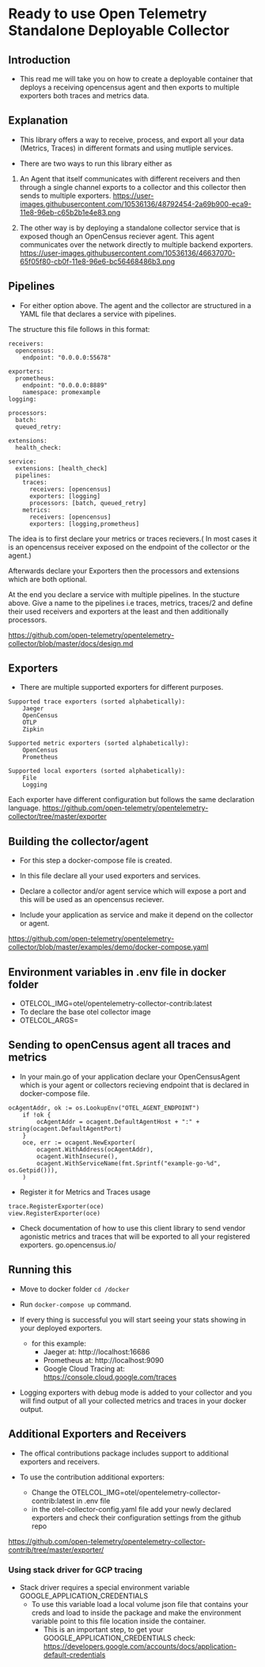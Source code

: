 # Ready to use Open Telemetry Standalone Deployable Collector

## Introduction

- This read me will take you on how to create a deployable container that
  deploys a receiving opencensus agent and then exports to multiple exporters
  both traces and metrics data. 

## Explanation

- This library offers a way to receive, process, and export all your data
(Metrics, Traces) in different formats and using mutliple services.

- There are two ways to run this library either as 

1)  An Agent that itself
    communicates with different receivers and then through a single channel
    exports to a collector and this collector then sends to multiple exporters.
    https://user-images.githubusercontent.com/10536136/48792454-2a69b900-eca9-11e8-96eb-c65b2b1e4e83.png
  
2)  The other way is by deploying a standalone collector service that is exposed
    though an OpenCensus reciever agent. This agent communicates over the
    network directly to multiple backend exporters.
    https://user-images.githubusercontent.com/10536136/46637070-65f05f80-cb0f-11e8-96e6-bc56468486b3.png

## Pipelines

- For either option above. The agent and the collector are structured in a YAML
  file that declares a service with pipelines.

The structure this file follows in this format:

```
receivers:
  opencensus:
    endpoint: "0.0.0.0:55678"

exporters:
  prometheus:
    endpoint: "0.0.0.0:8889"
    namespace: promexample
logging:

processors:
  batch:
  queued_retry:

extensions:
  health_check:

service:
  extensions: [health_check]
  pipelines:
    traces:
      receivers: [opencensus]
      exporters: [logging]
      processors: [batch, queued_retry]
    metrics:
      receivers: [opencensus]
      exporters: [logging,prometheus]
```

The idea is to first declare your metrics or traces recievers.( In most cases it
is an opencensus receiver exposed on the endpoint of the collector or the
agent.)

Afterwards declare your Exporters then the processors and extensions which are
both optional.

At the end you declare a service with multiple pipelines. In the stucture above.
Give a name to the pipelines i.e traces, metrics, traces/2 and define their used
receivers and exporters at the least and then additionally processors.

https://github.com/open-telemetry/opentelemetry-collector/blob/master/docs/design.md


## Exporters

- There are multiple supported exporters for different purposes.
```
Supported trace exporters (sorted alphabetically):
    Jaeger
    OpenCensus
    OTLP
    Zipkin

Supported metric exporters (sorted alphabetically):
    OpenCensus
    Prometheus

Supported local exporters (sorted alphabetically):
    File
    Logging
```

Each exporter have different configuration but follows the same declaration language.
https://github.com/open-telemetry/opentelemetry-collector/tree/master/exporter

## Building the collector/agent

- For this step a docker-compose file is created.

- In this file declare all your used exporters and services. 

- Declare a collector and/or agent service which will expose a port and this
  will be used as an opencensus reciever.

- Include your application as service and make it depend on the collector or
  agent.

https://github.com/open-telemetry/opentelemetry-collector/blob/master/examples/demo/docker-compose.yaml

## Environment variables in .env file in docker folder

- OTELCOL_IMG=otel/opentelemetry-collector-contrib:latest
- To declare the base otel collector image 
- OTELCOL_ARGS=

## Sending to openCensus agent all traces and metrics

- In your main.go of your application declare your OpenCensusAgent which is your
  agent or collectors recieving endpoint that is declared in docker-compose file.

```
ocAgentAddr, ok := os.LookupEnv("OTEL_AGENT_ENDPOINT")
	if !ok {
		ocAgentAddr = ocagent.DefaultAgentHost + ":" + string(ocagent.DefaultAgentPort)
	}
	oce, err := ocagent.NewExporter(
		ocagent.WithAddress(ocAgentAddr),
		ocagent.WithInsecure(),
		ocagent.WithServiceName(fmt.Sprintf("example-go-%d", os.Getpid())),
	)
```

- Register it for Metrics and Traces usage

```
trace.RegisterExporter(oce)
view.RegisterExporter(oce)
 ```

 - Check documentation of how to use this client library to send vendor
   agonistic metrics and traces that will be exported to all your registered
   exporters.
   go.opencensus.io/


## Running this 

- Move to docker folder ``cd /docker``
- Run ``docker-compose up`` command.

- If every thing is successful you will start seeing your stats showing in your
  deployed exporters.
    - for this example:
        - Jaeger at: http://localhost:16686
        - Prometheus at: http://localhost:9090
        - Google Cloud Tracing at: https://console.cloud.google.com/traces

- Logging exporters with debug mode is added to your collector and you will find
  output of all your collected metrics and traces in your docker output.


## Additional Exporters and Receivers

- The offical contributions package includes support to additional exporters and
  receivers.

- To use the contribution additional exporters:
    - Change the OTELCOL_IMG=otel/opentelemetry-collector-contrib:latest in .env
      file
    - in the otel-collector-config.yaml file add your newly declared exporters
      and check their configuration settings from the github repo

https://github.com/open-telemetry/opentelemetry-collector-contrib/tree/master/exporter/

### Using stack driver for GCP tracing

- Stack driver requires a special environment variable
  GOOGLE_APPLICATION_CREDENTIALS
    - To use this variable load a local volume json file that contains your
      creds and load to inside the package and make the environment variable
      point to this file location inside the container.
        - This is an important step, to get your GOOGLE_APPLICATION_CREDENTIALS
          check: https://developers.google.com/accounts/docs/application-default-credentials

